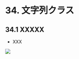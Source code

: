 # 34. 文字列クラス

## 34.1 XXXXX
- XXX
	
![](https://raw.githubusercontent.com/Siv3D/siv3d.site.resource/main/2025/tutorial2/string/1.png)

```cpp

```


